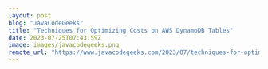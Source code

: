 ```yaml
---
layout: post
blog: "JavaCodeGeeks"
title: "Techniques for Optimizing Costs on AWS DynamoDB Tables"
date: 2023-07-25T07:43:59Z
image: images/javacodegeeks.png
remote_url: "https://www.javacodegeeks.com/2023/07/techniques-for-optimizing-costs-on-aws-dynamodb-tables.html"
---
```


